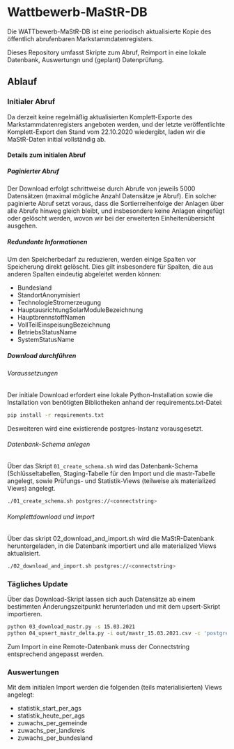# Wattbewerb-MaStR-DB

Die WATTbewerb-MaStR-DB ist eine periodisch aktualisierte Kopie des öffentlich abrufenbaren 
Markstammdatenregisters. 

Dieses Repository umfasst Skripte zum Abruf, Reimport in eine lokale Datenbank, Auswertungn und (geplant) Datenprüfung.

## Ablauf

### Initialer Abruf
Da derzeit keine regelmäßig aktualisierten Komplett-Exporte des Markstammdatenregisters angeboten werden, und der letzte veröffentlichte Komplett-Export den Stand vom 22.10.2020 wiedergibt, laden 
wir die MaStR-Daten initial vollständig ab. 

#### Details zum initialen Abruf
##### Paginierter Abruf
Der Download erfolgt schrittweise durch Abrufe von jeweils 5000 Datensätzen (maximal mögliche Anzahl Datensätze je Abruf). Ein solcher paginierte Abruf setzt voraus, dass die Sortierreihenfolge der Anlagen über alle Abrufe hinweg gleich bleibt, und insbesondere keine Anlagen eingefügt oder gelöscht werden, wovon wir bei der erweiterten Einheitenübersicht ausgehen.

##### Redundante Informationen
Um den Speicherbedarf zu reduzieren, werden einige Spalten vor Speicherung direkt gelöscht. 
Dies gilt insbesondere für Spalten, die aus anderen Spalten eindeutig abgeleitet werden können:

* Bundesland
* StandortAnonymisiert
* TechnologieStromerzeugung
* HauptausrichtungSolarModuleBezeichnung 
* HauptbrennstoffNamen
* VollTeilEinspeisungBezeichnung 
* BetriebsStatusName 
* SystemStatusName

##### Download durchführen

###### Voraussetzungen

Der initiale Download erfordert eine lokale Python-Installation sowie die Installation von benötigten Bibliotheken anhand der requirements.txt-Datei:

```sh
pip install -r requirements.txt
```

Desweiteren wird eine existierende postgres-Instanz vorausgesetzt.

###### Datenbank-Schema anlegen
Über das Skript `01_create_schema.sh` wird das Datenbank-Schema (Schlüsseltabellen, Staging-Tabelle für den Import und die mastr-Tabelle angelegt, sowie Prüfungs- und Statistik-Views (teilweise als materialized Views) angelegt.

```sh
./01_create_schema.sh postgres://<connectstring>
```

###### Komplettdownload und Import

Über das skript 02_download_and_import.sh wird die MaStR-Datenbank heruntergeladen, in die Datenbank importiert und alle materialized Views aktualisiert.

```sh
./02_download_and_import.sh postgres://<connectstring>
```

### Tägliches Update

Über das Download-Skript lassen sich auch Datensätze ab einem bestimmten Änderungszeitpunkt herunterladen und mit dem upsert-Skript importieren.

```sh
python 03_download_mastr.py -s 15.03.2021
python 04_upsert_mastr_delta.py -i out/mastr_15.03.2021.csv -c 'postgresql://postgres:@localhost:25432/postgres'
```

Zum Import in eine Remote-Datenbank muss der Connectstring entsprechend angepasst werden.

### Auswertungen
Mit dem initialen Import werden die folgenden (teils materialisierten) Views angelegt:

* statistik_start_per_ags
* statistik_heute_per_ags
* zuwachs_per_gemeinde
* zuwachs_per_landkreis
* zuwachs_per_bundesland
